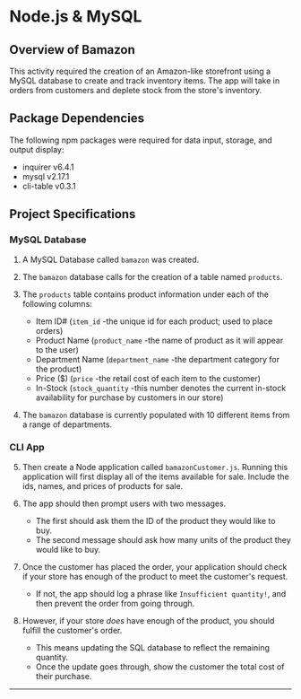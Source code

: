 # Node.js & MySQL

## Overview of Bamazon

This activity required the creation of an Amazon-like storefront using a MySQL database to create and track inventory items. The app will take in orders from customers and deplete stock from the store's inventory.

## Package Dependencies
The following npm packages were required for data input, storage, and output display:
   * inquirer v6.4.1
   * mysql v2.17.1
   * cli-table v0.3.1

## Project Specifications
### MySQL Database
1. A MySQL Database called `bamazon` was created.

2. The `bamazon` database calls for the creation of a table named `products`. 

3. The `products` table contains product information under each of the following columns:
   * Item ID# (`item_id` -the unique id for each product; used to place orders)
   * Product Name (`product_name` -the name of product as it will appear to the user)
   * Department Name (`department_name` -the department category for the product)
   * Price ($) (`price` -the retail cost of each item to the customer)
   * In-Stock (`stock_quantity` -this number denotes the current in-stock availability for purchase by customers in our store)

4. The `bamazon` database is currently populated with 10 different items from a range of departments.


### CLI App
5. Then create a Node application called `bamazonCustomer.js`. Running this application will first display all of the items available for sale. Include the ids, names, and prices of products for sale.

6. The app should then prompt users with two messages.

   * The first should ask them the ID of the product they would like to buy.
   * The second message should ask how many units of the product they would like to buy.

7. Once the customer has placed the order, your application should check if your store has enough of the product to meet the customer's request.

   * If not, the app should log a phrase like `Insufficient quantity!`, and then prevent the order from going through.

8. However, if your store _does_ have enough of the product, you should fulfill the customer's order.
   * This means updating the SQL database to reflect the remaining quantity.
   * Once the update goes through, show the customer the total cost of their purchase.

- - -